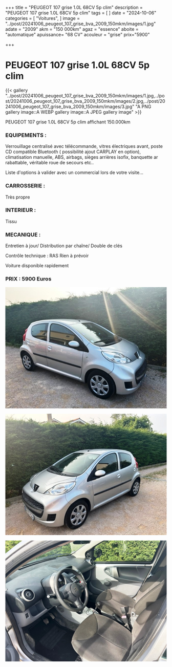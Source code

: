 +++
title = "PEUGEOT 107 grise 1.0L 68CV 5p clim"
description = "PEUGEOT 107 grise 1.0L 68CV 5p clim"
tags = [
]
date = "2024-10-06"
categories = [
    "Voitures",
]
image = "../post/20241006_peugeot_107_grise_bva_2009_150mkm/images/1.jpg"
adate = "2009"
akm = "150 000km"
agaz = "essence"
aboite = "automatique"
apuissance= "68 CV"
acouleur = "grise"
prix="5900"

+++

# PEUGEOT 107 grise 1.0L 68CV 5p clim

{{< gallery "../post/20241006_peugeot_107_grise_bva_2009_150mkm/images/1.jpg,../post/20241006_peugeot_107_grise_bva_2009_150mkm/images/2.jpg,../post/20241006_peugeot_107_grise_bva_2009_150mkm/images/3.jpg" "A PNG gallery image::A WEBP gallery image::A JPEG gallery image" >}}


PEUGEOT 107 grise 1.0L 68CV 5p clim affichant 150.000km


### EQUIPEMENTS :
Verrouillage centralisé avec télécommande, vitres électriques avant, poste CD compatible Bluetooth ( possibilité ajout CARPLAY en option), climatisation manuelle, ABS, airbags, sièges arrières isofix, banquette ar rabattable, véritable roue de secours etc..


Liste d'options à valider avec un commercial lors de votre visite...


### CARROSSERIE :
Très propre


### INTERIEUR :
Tissu

### MECANIQUE :
Entretien à jour/
Distribution par chaîne/
Double de clés


Contrôle technique : RAS
Rien à prévoir


Voiture disponible rapidement


### PRIX : 5900 Euros


<!-- more -->


![](images/1.jpg)

![](images/2.jpg)

![](images/3.jpg)

